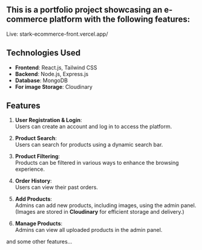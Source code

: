 ## This is a portfolio project showcasing an e-commerce platform with the following features:

Live: stark-ecommerce-front.vercel.app/

## Technologies Used
- **Frontend**: React.js, Tailwind CSS  
- **Backend**: Node.js, Express.js  
- **Database**: MongoDB  
- **For image Storage**: Cloudinary  

## Features

1. **User Registration & Login**:  
   Users can create an account and log in to access the platform.  

2. **Product Search**:  
   Users can search for products using a dynamic search bar.  

3. **Product Filtering**:  
   Products can be filtered in various ways to enhance the browsing experience.  

4. **Order History**:  
   Users can view their past orders.

5. **Add Products**:  
   Admins can add new products, including images, using the admin panel.  
   (Images are stored in **Cloudinary** for efficient storage and delivery.)  

6. **Manage Products**:  
   Admins can view all uploaded products in the admin panel.

and some other features...
